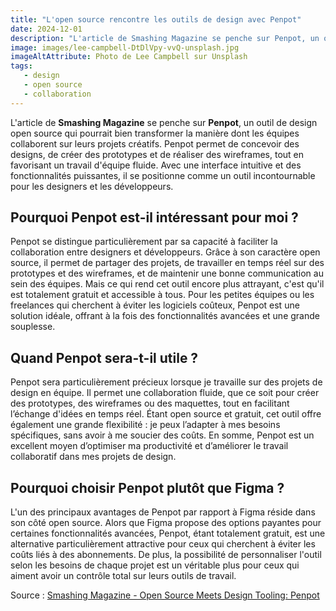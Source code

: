```yaml
---
title: "L'open source rencontre les outils de design avec Penpot"
date: 2024-12-01
description: "L'article de Smashing Magazine se penche sur Penpot, un outil de design open source qui pourrait bien transformer la manière dont les équipes collaborent sur leurs projets créatifs."
image: images/lee-campbell-DtDlVpy-vvQ-unsplash.jpg
imageAltAttribute: Photo de Lee Campbell sur Unsplash
tags:
   - design
   - open source
   - collaboration
---
```


L'article de **Smashing Magazine** se penche sur **Penpot**, un outil de design open source qui pourrait bien transformer la manière dont les équipes collaborent sur leurs projets créatifs. Penpot permet de concevoir des designs, de créer des prototypes et de réaliser des wireframes, tout en favorisant un travail d'équipe fluide. Avec une interface intuitive et des fonctionnalités puissantes, il se positionne comme un outil incontournable pour les designers et les développeurs.

## **Pourquoi Penpot est-il intéressant pour moi ?**

Penpot se distingue particulièrement par sa capacité à faciliter la collaboration entre designers et développeurs. Grâce à son caractère open source, il permet de partager des projets, de travailler en temps réel sur des prototypes et des wireframes, et de maintenir une bonne communication au sein des équipes. Mais ce qui rend cet outil encore plus attrayant, c'est qu'il est totalement gratuit et accessible à tous. Pour les petites équipes ou les freelances qui cherchent à éviter les logiciels coûteux, Penpot est une solution idéale, offrant à la fois des fonctionnalités avancées et une grande souplesse.

## **Quand Penpot sera-t-il utile ?**

Penpot sera particulièrement précieux lorsque je travaille sur des projets de design en équipe. Il permet une collaboration fluide, que ce soit pour créer des prototypes, des wireframes ou des maquettes, tout en facilitant l’échange d'idées en temps réel. Étant open source et gratuit, cet outil offre également une grande flexibilité : je peux l’adapter à mes besoins spécifiques, sans avoir à me soucier des coûts. En somme, Penpot est un excellent moyen d’optimiser ma productivité et d’améliorer le travail collaboratif dans mes projets de design.

## **Pourquoi choisir Penpot plutôt que Figma ?**

L'un des principaux avantages de Penpot par rapport à Figma réside dans son côté open source. Alors que Figma propose des options payantes pour certaines fonctionnalités avancées, Penpot, étant totalement gratuit, est une alternative particulièrement attractive pour ceux qui cherchent à éviter les coûts liés à des abonnements. De plus, la possibilité de personnaliser l'outil selon les besoins de chaque projet est un véritable plus pour ceux qui aiment avoir un contrôle total sur leurs outils de travail.

Source : [Smashing Magazine - Open Source Meets Design Tooling: Penpot](https://www.smashingmagazine.com/2024/11/open-source-meets-design-tooling-penpot/)
